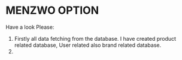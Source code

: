 # MENZWO OPTION 

Have a look Please:

1. Firstly all data fetching from the database. I have created product related database, User related  also brand related database.
2. 


